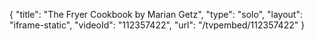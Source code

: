 {
    "title": "The Fryer Cookbook by Marian Getz",
    "type": "solo",
    "layout": "iframe-static",
    "videoId": "112357422",
    "url": "\/tvpembed\/112357422"
}